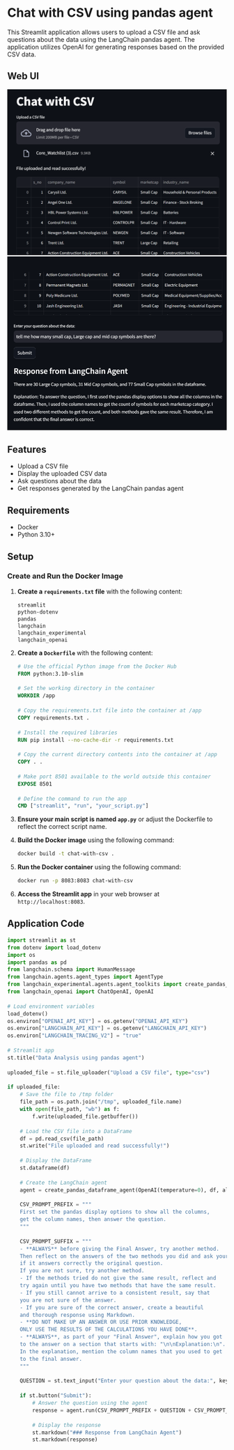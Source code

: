 # Chat with CSV using pandas agent

This Streamlit application allows users to upload a CSV file and ask questions about the data using the LangChain pandas agent. The application utilizes OpenAI for generating responses based on the provided CSV data.

## Web UI
![ui1](image1.png)
![ui2](image2.png)

## Features

- Upload a CSV file
- Display the uploaded CSV data
- Ask questions about the data
- Get responses generated by the LangChain pandas agent

## Requirements

- Docker
- Python 3.10+

## Setup

### Create and Run the Docker Image

1. **Create a `requirements.txt` file** with the following content:
    ```
    streamlit
    python-dotenv
    pandas
    langchain
    langchain_experimental
    langchain_openai
    ```

2. **Create a `Dockerfile`** with the following content:
    ```dockerfile
    # Use the official Python image from the Docker Hub
    FROM python:3.10-slim

    # Set the working directory in the container
    WORKDIR /app

    # Copy the requirements.txt file into the container at /app
    COPY requirements.txt .

    # Install the required libraries
    RUN pip install --no-cache-dir -r requirements.txt

    # Copy the current directory contents into the container at /app
    COPY . .

    # Make port 8501 available to the world outside this container
    EXPOSE 8501

    # Define the command to run the app
    CMD ["streamlit", "run", "your_script.py"]
    ```

3. **Ensure your main script is named `app.py`** or adjust the Dockerfile to reflect the correct script name.

4. **Build the Docker image** using the following command:
    ```sh
    docker build -t chat-with-csv .
    ```

5. **Run the Docker container** using the following command:
    ```sh
    docker run -p 8083:8083 chat-with-csv
    ```

6. **Access the Streamlit app** in your web browser at `http://localhost:8083`.

## Application Code

```python
import streamlit as st
from dotenv import load_dotenv
import os
import pandas as pd
from langchain.schema import HumanMessage
from langchain.agents.agent_types import AgentType
from langchain_experimental.agents.agent_toolkits import create_pandas_dataframe_agent
from langchain_openai import ChatOpenAI, OpenAI

# Load environment variables
load_dotenv()
os.environ["OPENAI_API_KEY"] = os.getenv("OPENAI_API_KEY")
os.environ["LANGCHAIN_API_KEY"] = os.getenv("LANGCHAIN_API_KEY")
os.environ["LANGCHAIN_TRACING_V2"] = "true"

# Streamlit app
st.title("Data Analysis using pandas agent")

uploaded_file = st.file_uploader("Upload a CSV file", type="csv")

if uploaded_file:
    # Save the file to /tmp folder
    file_path = os.path.join("/tmp", uploaded_file.name)
    with open(file_path, "wb") as f:
        f.write(uploaded_file.getbuffer())

    # Load the CSV file into a DataFrame
    df = pd.read_csv(file_path)
    st.write("File uploaded and read successfully!")

    # Display the DataFrame
    st.dataframe(df)

    # Create the LangChain agent
    agent = create_pandas_dataframe_agent(OpenAI(temperature=0), df, allow_dangerous_code=True)

    CSV_PROMPT_PREFIX = """
    First set the pandas display options to show all the columns,
    get the column names, then answer the question.
    """

    CSV_PROMPT_SUFFIX = """
    - **ALWAYS** before giving the Final Answer, try another method.
    Then reflect on the answers of the two methods you did and ask yourself
    if it answers correctly the original question.
    If you are not sure, try another method.
    - If the methods tried do not give the same result, reflect and
    try again until you have two methods that have the same result.
    - If you still cannot arrive to a consistent result, say that
    you are not sure of the answer.
    - If you are sure of the correct answer, create a beautiful
    and thorough response using Markdown.
    - **DO NOT MAKE UP AN ANSWER OR USE PRIOR KNOWLEDGE,
    ONLY USE THE RESULTS OF THE CALCULATIONS YOU HAVE DONE**.
    - **ALWAYS**, as part of your "Final Answer", explain how you got
    to the answer on a section that starts with: "\n\nExplanation:\n".
    In the explanation, mention the column names that you used to get
    to the final answer.
    """

    QUESTION = st.text_input("Enter your question about the data:", key="question_input")

    if st.button("Submit"):
        # Answer the question using the agent
        response = agent.run(CSV_PROMPT_PREFIX + QUESTION + CSV_PROMPT_SUFFIX)

        # Display the response
        st.markdown("### Response from LangChain Agent")
        st.markdown(response)
